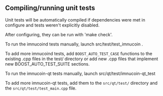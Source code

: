 Compiling/running unit tests
------------------------------------

Unit tests will be automatically compiled if dependencies were met in configure
and tests weren't explicitly disabled.

After configuring, they can be run with 'make check'.

To run the imnucoind tests manually, launch src/test/test_imnucoin .

To add more imnucoind tests, add `BOOST_AUTO_TEST_CASE` functions to the existing
.cpp files in the test/ directory or add new .cpp files that
implement new BOOST_AUTO_TEST_SUITE sections.

To run the imnucoin-qt tests manually, launch src/qt/test/imnucoin-qt_test

To add more imnucoin-qt tests, add them to the `src/qt/test/` directory and
the `src/qt/test/test_main.cpp` file.
